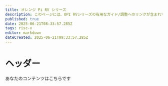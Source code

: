 ```yaml
---
title: オレンジ Pi RV シリーズ
description: このページには、OPI RVシリーズの有用なガイド/調整へのリンクが含まれています
published: true
date: 2025-06-21T08:33:57.285Z
tags: risc-v
editor: markdown
dateCreated: 2025-06-21T08:33:57.285Z
---
```


# ヘッダー

あなたのコンテンツはこちらです